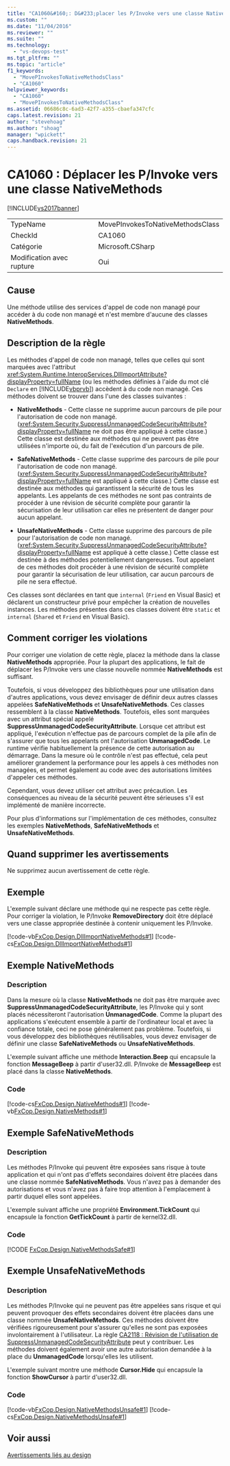 ```yaml
---
title: "CA1060&#160;: D&#233;placer les P/Invoke vers une classe NativeMethods | Microsoft Docs"
ms.custom: ""
ms.date: "11/04/2016"
ms.reviewer: ""
ms.suite: ""
ms.technology: 
  - "vs-devops-test"
ms.tgt_pltfrm: ""
ms.topic: "article"
f1_keywords: 
  - "MovePInvokesToNativeMethodsClass"
  - "CA1060"
helpviewer_keywords: 
  - "CA1060"
  - "MovePInvokesToNativeMethodsClass"
ms.assetid: 06686c8c-6ad3-42f7-a355-cbaefa347cfc
caps.latest.revision: 21
author: "stevehoag"
ms.author: "shoag"
manager: "wpickett"
caps.handback.revision: 21
---
```

# CA1060&#160;: D&#233;placer les P/Invoke vers une classe NativeMethods
[!INCLUDE[vs2017banner](../code-quality/includes/vs2017banner.md)]

|||  
|-|-|  
|TypeName|MovePInvokesToNativeMethodsClass|  
|CheckId|CA1060|  
|Catégorie|Microsoft.CSharp|  
|Modification avec rupture|Oui|  
  
## Cause  
 Une méthode utilise des services d'appel de code non managé pour accéder à du code non managé et n'est membre d'aucune des classes **NativeMethods**.  
  
## Description de la règle  
 Les méthodes d'appel de code non managé, telles que celles qui sont marquées avec l'attribut <xref:System.Runtime.InteropServices.DllImportAttribute?displayProperty=fullName> \(ou les méthodes définies à l'aide du mot clé `Declare` en [!INCLUDE[vbprvb](../code-quality/includes/vbprvb_md.md)]\) accèdent à du code non managé.  Ces méthodes doivent se trouver dans l'une des classes suivantes :  
  
-   **NativeMethods** \- Cette classe ne supprime aucun parcours de pile pour l'autorisation de code non managé. \(<xref:System.Security.SuppressUnmanagedCodeSecurityAttribute?displayProperty=fullName> ne doit pas être appliqué à cette classe.\) Cette classe est destinée aux méthodes qui ne peuvent pas être utilisées n'importe où, du fait de l'exécution d'un parcours de pile.  
  
-   **SafeNativeMethods** \- Cette classe supprime des parcours de pile pour l'autorisation de code non managé. \(<xref:System.Security.SuppressUnmanagedCodeSecurityAttribute?displayProperty=fullName> est appliqué à cette classe.\) Cette classe est destinée aux méthodes qui garantissent la sécurité de tous les appelants.  Les appelants de ces méthodes ne sont pas contraints de procéder à une révision de sécurité complète pour garantir la sécurisation de leur utilisation car elles ne présentent de danger pour aucun appelant.  
  
-   **UnsafeNativeMethods** \- Cette classe supprime des parcours de pile pour l'autorisation de code non managé. \(<xref:System.Security.SuppressUnmanagedCodeSecurityAttribute?displayProperty=fullName> est appliqué à cette classe.\) Cette classe est destinée à des méthodes potentiellement dangereuses.  Tout appelant de ces méthodes doit procéder à une révision de sécurité complète pour garantir la sécurisation de leur utilisation, car aucun parcours de pile ne sera effectué.  
  
 Ces classes sont déclarées en tant que `internal` \(`Friend` en Visual Basic\) et déclarent un constructeur privé pour empêcher la création de nouvelles instances.  Les méthodes présentes dans ces classes doivent être `static` et `internal` \(`Shared` et `Friend` en Visual Basic\).  
  
## Comment corriger les violations  
 Pour corriger une violation de cette règle, placez la méthode dans la classe **NativeMethods** appropriée.  Pour la plupart des applications, le fait de déplacer les P\/Invoke vers une classe nouvelle nommée **NativeMethods** est suffisant.  
  
 Toutefois, si vous développez des bibliothèques pour une utilisation dans d'autres applications, vous devez envisager de définir deux autres classes appelées **SafeNativeMethods** et **UnsafeNativeMethods**.  Ces classes ressemblent à la classe **NativeMethods**. Toutefois, elles sont marquées avec un attribut spécial appelé **SuppressUnmanagedCodeSecurityAttribute**.  Lorsque cet attribut est appliqué, l'exécution n'effectue pas de parcours complet de la pile afin de s'assurer que tous les appelants ont l'autorisation **UnmanagedCode**.  Le runtime vérifie habituellement la présence de cette autorisation au démarrage.  Dans la mesure où le contrôle n'est pas effectué, cela peut améliorer grandement la performance pour les appels à ces méthodes non managées, et permet également au code avec des autorisations limitées d'appeler ces méthodes.  
  
 Cependant, vous devez utiliser cet attribut avec précaution.  Les conséquences au niveau de la sécurité peuvent être sérieuses s'il est implémenté de manière incorrecte.  
  
 Pour plus d'informations sur l'implémentation de ces méthodes, consultez les exemples **NativeMethods**, **SafeNativeMethods** et **UnsafeNativeMethods**.  
  
## Quand supprimer les avertissements  
 Ne supprimez aucun avertissement de cette règle.  
  
## Exemple  
 L'exemple suivant déclare une méthode qui ne respecte pas cette règle.  Pour corriger la violation, le P\/Invoke **RemoveDirectory** doit être déplacé vers une classe appropriée destinée à contenir uniquement les P\/Invoke.  
  
 [!code-vb[FxCop.Design.DllImportNativeMethods#1](../code-quality/codesnippet/VisualBasic/ca1060-move-p-invokes-to-nativemethods-class_1.vb)]
 [!code-cs[FxCop.Design.DllImportNativeMethods#1](../code-quality/codesnippet/CSharp/ca1060-move-p-invokes-to-nativemethods-class_1.cs)]  
  
## Exemple NativeMethods  
  
### Description  
 Dans la mesure où la classe **NativeMethods** ne doit pas être marquée avec **SuppressUnmanagedCodeSecurityAttribute**, les P\/Invoke qui y sont placés nécessiteront l'autorisation **UnmanagedCode**.  Comme la plupart des applications s'exécutent ensemble à partir de l'ordinateur local et avec la confiance totale, ceci ne pose généralement pas problème.  Toutefois, si vous développez des bibliothèques réutilisables, vous devez envisager de définir une classe **SafeNativeMethods** ou **UnsafeNativeMethods**.  
  
 L'exemple suivant affiche une méthode **Interaction.Beep** qui encapsule la fonction **MessageBeep** à partir d'user32.dll.  P\/Invoke de **MessageBeep** est placé dans la classe **NativeMethods**.  
  
### Code  
 [!code-cs[FxCop.Design.NativeMethods#1](../code-quality/codesnippet/CSharp/ca1060-move-p-invokes-to-nativemethods-class_2.cs)]
 [!code-vb[FxCop.Design.NativeMethods#1](../code-quality/codesnippet/VisualBasic/ca1060-move-p-invokes-to-nativemethods-class_2.vb)]  
  
## Exemple SafeNativeMethods  
  
### Description  
 Les méthodes P\/Invoke qui peuvent être exposées sans risque à toute application et qui n'ont pas d'effets secondaires doivent être placées dans une classe nommée **SafeNativeMethods**.  Vous n'avez pas à demander des autorisations et vous n'avez pas à faire trop attention à l'emplacement à partir duquel elles sont appelées.  
  
 L'exemple suivant affiche une propriété **Environment.TickCount** qui encapsule la fonction **GetTickCount** à partir de kernel32.dll.  
  
### Code  
 [!CODE [FxCop.Design.NativeMethodsSafe#1](../CodeSnippet/VS_Snippets_CodeAnalysis/FxCop.Design.NativeMethodsSafe#1)]  
  
## Exemple UnsafeNativeMethods  
  
### Description  
 Les méthodes P\/Invoke qui ne peuvent pas être appelées sans risque et qui peuvent provoquer des effets secondaires doivent être placées dans une classe nommée **UnsafeNativeMethods**.  Ces méthodes doivent être vérifiées rigoureusement pour s'assurer qu'elles ne sont pas exposées involontairement à l'utilisateur.  La règle [CA2118 : Révision de l'utilisation de SuppressUnmanagedCodeSecurityAttribute](../code-quality/ca2118-review-suppressunmanagedcodesecurityattribute-usage.md) peut y contribuer.  Les méthodes doivent également avoir une autre autorisation demandée à la place du **UnmanagedCode** lorsqu'elles les utilisent.  
  
 L'exemple suivant montre une méthode **Cursor.Hide** qui encapsule la fonction **ShowCursor** à partir d'user32.dll.  
  
### Code  
 [!code-vb[FxCop.Design.NativeMethodsUnsafe#1](../code-quality/codesnippet/VisualBasic/ca1060-move-p-invokes-to-nativemethods-class_3.vb)]
 [!code-cs[FxCop.Design.NativeMethodsUnsafe#1](../code-quality/codesnippet/CSharp/ca1060-move-p-invokes-to-nativemethods-class_3.cs)]  
  
## Voir aussi  
 [Avertissements liés au design](../code-quality/design-warnings.md)